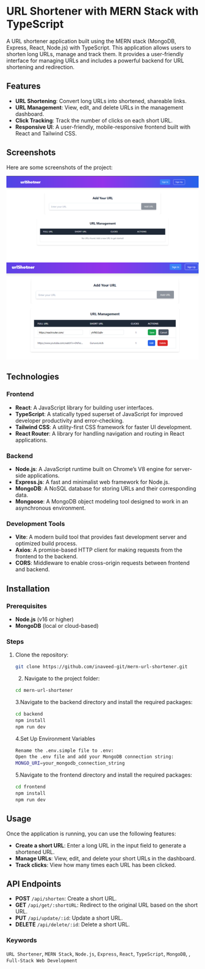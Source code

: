# URL Shortener with MERN Stack with TypeScript

A URL shortener application built using the MERN stack (MongoDB, Express, React, Node.js) with TypeScript. This application allows users to shorten long URLs, manage and track them. It provides a user-friendly interface for managing URLs and includes a powerful backend for URL shortening and redirection.



## Features

- **URL Shortening**: Convert long URLs into shortened, shareable links.
- **URL Management**: View, edit, and delete URLs in the management dashboard.
- **Click Tracking**: Track the number of clicks on each short URL.
- **Responsive UI**: A user-friendly, mobile-responsive frontend built with React and Tailwind CSS.

## Screenshots

Here are some screenshots of the project:

![shotone](frontend/public/screenshots/g1.PNG)
![shottwo](frontend/public/screenshots/g2.PNG)

## Technologies

### Frontend
- **React**: A JavaScript library for building user interfaces.
- **TypeScript**: A statically typed superset of JavaScript for improved developer productivity and error-checking.
- **Tailwind CSS**: A utility-first CSS framework for faster UI development.
- **React Router**: A library for handling navigation and routing in React applications.

### Backend
- **Node.js**: A JavaScript runtime built on Chrome’s V8 engine for server-side applications.
- **Express.js**: A fast and minimalist web framework for Node.js.
- **MongoDB**: A NoSQL database for storing URLs and their corresponding data.
- **Mongoose**: A MongoDB object modeling tool designed to work in an asynchronous environment.

### Development Tools
- **Vite**: A modern build tool that provides fast development server and optimized build process.
- **Axios**: A promise-based HTTP client for making requests from the frontend to the backend.
- **CORS**: Middleware to enable cross-origin requests between frontend and backend.

## Installation

### Prerequisites
- **Node.js** (v16 or higher)
- **MongoDB** (local or cloud-based)

### Steps

1. Clone the repository:

    ```bash
    git clone https://github.com/inaveed-git/mern-url-shortener.git
    ```
    
    2. Navigate to the project folder:

    ```bash
    cd mern-url-shortener
    ```
    3.Navigate to the backend directory and install the required packages:
    ```bash
    cd backend
   npm install
   npm run dev
   ```
   4.Set Up Environment Variables
   ```bash
   Rename the .env.simple file to .env:
   Open the .env file and add your MongoDB connection string:
   MONGO_URI=your_mongodb_connection_string
   ```
   5.Navigate to the frontend directory and install the required packages:
   ```bash
   cd frontend
   npm install
   npm run dev
   ```
   
## Usage

Once the application is running, you can use the following features:

- **Create a short URL**: Enter a long URL in the input field to generate a shortened URL.
- **Manage URLs**: View, edit, and delete your short URLs in the dashboard.
- **Track clicks**: View how many times each URL has been clicked.

## API Endpoints

- **POST** `/api/shorten`: Create a short URL.
- **GET** `/api/get/:shortURL`: Redirect to the original URL based on the short URL.
- **PUT** `/api/update/:id`: Update a short URL.
- **DELETE** `/api/delete/:id`: Delete a short URL.


### Keywords
`URL Shortener`, `MERN Stack`, `Node.js`, `Express`, `React`, `TypeScript`, `MongoDB`, , `Full-Stack Web Development`

   
   


